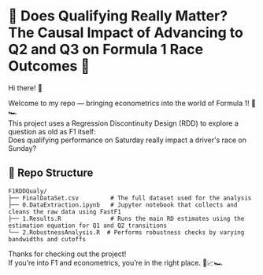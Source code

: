 # 🏁 Does Qualifying Really Matter? The Causal Impact of Advancing to Q2 and Q3 on Formula 1 Race Outcomes 🎯

Hi there! 👋

Welcome to my repo — bringing econometrics into the world of Formula 1! 🚦🏎️  
This project uses a Regression Discontinuity Design (RDD) to explore a question as old as F1 itself:  
Does qualifying performance on Saturday really impact a driver's race on Sunday?

## 📁 Repo Structure 

```
F1RDDQualy/
├── FinalDataSet.csv         # The full dataset used for the analysis
├── 0.DataExtraction.ipynb   # Jupyter notebook that collects and cleans the raw data using FastF1
├── 1.Results.R              # Runs the main RD estimates using the estimation equation for Q1 and Q2 transitions
└── 2.RobustnessAnalysis.R  # Performs robustness checks by varying bandwidths and cutoffs
```

Thanks for checking out the project!  
If you’re into F1 and econometrics, you’re in the right place. 🧠📈🏎️


























